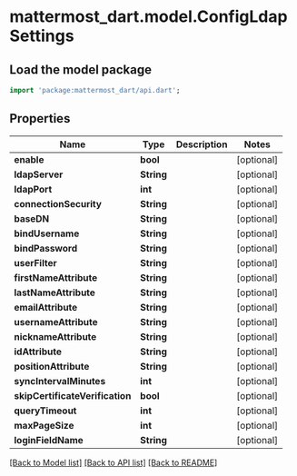 # mattermost_dart.model.ConfigLdapSettings

## Load the model package
```dart
import 'package:mattermost_dart/api.dart';
```

## Properties
Name | Type | Description | Notes
------------ | ------------- | ------------- | -------------
**enable** | **bool** |  | [optional] 
**ldapServer** | **String** |  | [optional] 
**ldapPort** | **int** |  | [optional] 
**connectionSecurity** | **String** |  | [optional] 
**baseDN** | **String** |  | [optional] 
**bindUsername** | **String** |  | [optional] 
**bindPassword** | **String** |  | [optional] 
**userFilter** | **String** |  | [optional] 
**firstNameAttribute** | **String** |  | [optional] 
**lastNameAttribute** | **String** |  | [optional] 
**emailAttribute** | **String** |  | [optional] 
**usernameAttribute** | **String** |  | [optional] 
**nicknameAttribute** | **String** |  | [optional] 
**idAttribute** | **String** |  | [optional] 
**positionAttribute** | **String** |  | [optional] 
**syncIntervalMinutes** | **int** |  | [optional] 
**skipCertificateVerification** | **bool** |  | [optional] 
**queryTimeout** | **int** |  | [optional] 
**maxPageSize** | **int** |  | [optional] 
**loginFieldName** | **String** |  | [optional] 

[[Back to Model list]](../README.md#documentation-for-models) [[Back to API list]](../README.md#documentation-for-api-endpoints) [[Back to README]](../README.md)


